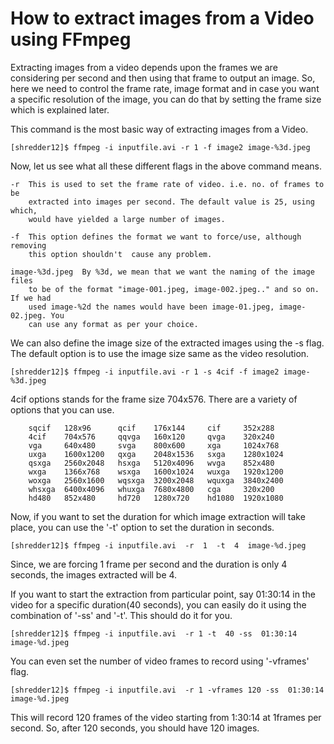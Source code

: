 
# How to extract images from a Video using FFmpeg


Extracting images from a video depends upon the frames we are considering per
second and then using that frame to output an image. So, here we need to
control the frame rate, image format and in case you want a specific resolution
of the image, you can do that by setting the frame size which is explained
later.

This command is the most basic way of extracting images from a Video.

    [shredder12]$ ffmpeg -i inputfile.avi -r 1 -f image2 image-%3d.jpeg

Now, let us see what all these different flags in the above command means.

    -r  This is used to set the frame rate of video. i.e. no. of frames to be
        extracted into images per second. The default value is 25, using which,
        would have yielded a large number of images.

    -f  This option defines the format we want to force/use, although removing
        this option shouldn't  cause any problem.

    image-%3d.jpeg  By %3d, we mean that we want the naming of the image files
        to be of the format "image-001.jpeg, image-002.jpeg.." and so on. If we had
        used image-%2d the names would have been image-01.jpeg, image-02.jpeg. You
        can use any format as per your choice.

We can also define the image size of the extracted images using the -s flag.
The default option is to use the image size same as the video resolution.

    [shredder12]$ ffmpeg -i inputfile.avi -r 1 -s 4cif -f image2 image-%3d.jpeg

4cif options stands for the frame size 704x576. There are a variety of options
that you can use.

        sqcif   128x96      qcif    176x144     cif     352x288
        4cif    704x576     qqvga   160x120     qvga    320x240
        vga     640x480     svga    800x600     xga     1024x768
        uxga    1600x1200   qxga    2048x1536   sxga    1280x1024
        qsxga   2560x2048   hsxga   5120x4096   wvga    852x480
        wxga    1366x768    wsxga   1600x1024   wuxga   1920x1200
        woxga   2560x1600   wqsxga  3200x2048   wquxga  3840x2400
        whsxga  6400x4096   whuxga  7680x4800   cga     320x200
        hd480   852x480     hd720   1280x720    hd1080  1920x1080

Now, if you want to set the duration for which image extraction will take
place, you can use the '-t' option to set the duration in seconds.

    [shredder12]$ ffmpeg -i inputfile.avi  -r  1  -t  4  image-%d.jpeg

Since, we are forcing 1 frame per second and the duration is only 4 seconds,
the images extracted will be 4.

If you want to start the extraction from particular point, say 01:30:14 in the
video for a specific duration(40 seconds), you can easily do it using the
combination of '-ss' and '-t'. This should do it for you.

    [shredder12]$ ffmpeg -i inputfile.avi  -r 1 -t  40 -ss  01:30:14 image-%d.jpeg

You can even set the number of video frames to record using '-vframes' flag.

    [shredder12]$ ffmpeg -i inputfile.avi  -r 1 -vframes 120 -ss  01:30:14 image-%d.jpeg

This will record 120 frames of the video starting from 1:30:14 at 1frames per
second. So, after 120 seconds, you should have 120 images.


